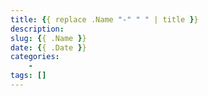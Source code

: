 ```yaml
---
title: {{ replace .Name "-" " " | title }}
description:
slug: {{ .Name }}
date: {{ .Date }}
categories:
    -
tags: []
---
```


